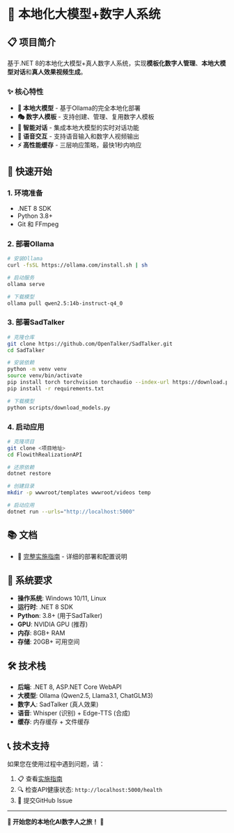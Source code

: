# 🤖 本地化大模型+数字人系统

## 📋 项目简介

基于.NET 8的本地化大模型+真人数字人系统，实现**模板化数字人管理**、**本地大模型对话**和**真人效果视频生成**。

### ✨ 核心特性

- **🤖 本地大模型** - 基于Ollama的完全本地化部署
- **🎭 数字人模板** - 支持创建、管理、复用数字人模板
- **💬 智能对话** - 集成本地大模型的实时对话功能
- **🎤 语音交互** - 支持语音输入和数字人视频输出
- **⚡ 高性能缓存** - 三层响应策略，最快1秒内响应

## 🚀 快速开始

### 1. 环境准备
- .NET 8 SDK
- Python 3.8+
- Git 和 FFmpeg

### 2. 部署Ollama
```bash
# 安装Ollama
curl -fsSL https://ollama.com/install.sh | sh

# 启动服务
ollama serve

# 下载模型
ollama pull qwen2.5:14b-instruct-q4_0
```

### 3. 部署SadTalker
```bash
# 克隆仓库
git clone https://github.com/OpenTalker/SadTalker.git
cd SadTalker

# 安装依赖
python -m venv venv
source venv/bin/activate
pip install torch torchvision torchaudio --index-url https://download.pytorch.org/whl/cu118
pip install -r requirements.txt

# 下载模型
python scripts/download_models.py
```

### 4. 启动应用
```bash
# 克隆项目
git clone <项目地址>
cd FlowithRealizationAPI

# 还原依赖
dotnet restore

# 创建目录
mkdir -p wwwroot/templates wwwroot/videos temp

# 启动应用
dotnet run --urls="http://localhost:5000"
```

## 📚 文档

- 📖 [完整实施指南](IMPLEMENTATION-GUIDE.md) - 详细的部署和配置说明

## 🔧 系统要求

- **操作系统**: Windows 10/11, Linux
- **运行时**: .NET 8 SDK
- **Python**: 3.8+ (用于SadTalker)
- **GPU**: NVIDIA GPU (推荐)
- **内存**: 8GB+ RAM
- **存储**: 20GB+ 可用空间

## 🛠️ 技术栈

- **后端**: .NET 8, ASP.NET Core WebAPI
- **大模型**: Ollama (Qwen2.5, Llama3.1, ChatGLM3)
- **数字人**: SadTalker (真人效果)
- **语音**: Whisper (识别) + Edge-TTS (合成)
- **缓存**: 内存缓存 + 文件缓存

## 📞 技术支持

如果您在使用过程中遇到问题，请：

1. 📋 查看[实施指南](IMPLEMENTATION-GUIDE.md)
2. 🔍 检查API健康状态: `http://localhost:5000/health`
3. 💬 提交GitHub Issue

---

**🎉 开始您的本地化AI数字人之旅！** 🚀 